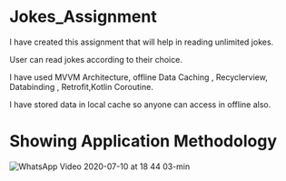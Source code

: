 # Jokes_Assignment

I have created this assignment that will help in reading unlimited jokes.

User can read jokes according to their choice.

I have used MVVM Architecture,  offline Data Caching , Recyclerview,  Databinding , Retrofit,Kotlin Coroutine.

I have stored data in local cache so anyone can access in offline also.

# Showing Application Methodology
![WhatsApp Video 2020-07-10 at 18 44 03-min](https://user-images.githubusercontent.com/47496177/87169228-4510fb80-c2ed-11ea-8126-9c240a947446.gif)

